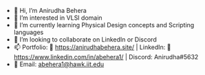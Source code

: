 - 👋 Hi, I’m Anirudha Behera
- 👀 I’m interested in VLSI domain
- 🌱 I’m currently learning Physical Design concepts and Scripting languages
- 💞️ I’m looking to collaborate on LinkedIn or Discord
- 📫 Portfolio: 🔗 https://anirudhabehera.site/ | LinkedIn: 🔗 https://www.linkedin.com/in/abehera1/ | Discord: Anirudha#5632
- 🤝 Email: abehera1@hawk.iit.edu

<!---
BeheraAnirudh/BeheraAnirudh is a ✨ special ✨ repository because its `README.md` (this file) appears on your GitHub profile.
You can click the Preview link to take a look at your changes.
--->
